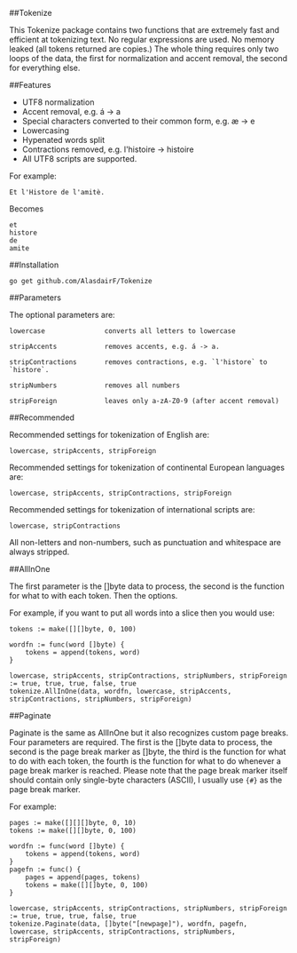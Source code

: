 ##Tokenize

This Tokenize package contains two functions that are extremely fast and efficient at tokenizing text. No regular expressions are used. No memory leaked (all tokens returned are copies.) The whole thing requires only two loops of the data, the first for normalization and accent removal, the second for everything else.

##Features

 * UTF8 normalization
 * Accent removal, e.g. á -> a
 * Special characters converted to their common form, e.g. æ -> e
 * Lowercasing
 * Hypenated words split
 * Contractions removed, e.g. l'histoire -> histoire
 * All UTF8 scripts are supported.

For example:

    Et l'Histore de l'amitè.
	
Becomes

    et
    histore
    de
    amite

##Installation

    go get github.com/AlasdairF/Tokenize

##Parameters

The optional parameters are:

    lowercase				converts all letters to lowercase

    stripAccents			removes accents, e.g. á -> a.

    stripContractions		removes contractions, e.g. `l'histore` to `histore`.

    stripNumbers			removes all numbers

    stripForeign			leaves only a-zA-Z0-9 (after accent removal)

##Recommended

Recommended settings for tokenization of English are:

    lowercase, stripAccents, stripForeign

Recommended settings for tokenization of continental European languages are:

    lowercase, stripAccents, stripContractions, stripForeign

Recommended settings for tokenization of international scripts are:

    lowercase, stripContractions

All non-letters and non-numbers, such as punctuation and whitespace are always stripped.

##AllInOne

The first parameter is the []byte data to process, the second is the function for what to with each token. Then the options.

For example, if you want to put all words into a slice then you would use:

    tokens := make([][]byte, 0, 100)
    
    wordfn := func(word []byte) {
    	tokens = append(tokens, word)
    }
    
    lowercase, stripAccents, stripContractions, stripNumbers, stripForeign := true, true, true, false, true
    tokenize.AllInOne(data, wordfn, lowercase, stripAccents, stripContractions, stripNumbers, stripForeign)

##Paginate

Paginate is the same as AllInOne but it also recognizes custom page breaks. Four parameters are required. The first is the []byte data to process, the second is the page break marker as []byte, the third is the function for what to do with each token, the fourth is the function for what to do whenever a page break marker is reached. Please note that the page break marker itself should contain only single-byte characters (ASCII), I usually use `{#}` as the page break marker.

For example:

    pages := make([][][]byte, 0, 10)
    tokens := make([][]byte, 0, 100)
	
	wordfn := func(word []byte) {
    	tokens = append(tokens, word)
    }
	pagefn := func() {
		pages = append(pages, tokens)
		tokens = make([][]byte, 0, 100)
    }
    
    lowercase, stripAccents, stripContractions, stripNumbers, stripForeign := true, true, true, false, true
    tokenize.Paginate(data, []byte("[newpage]"), wordfn, pagefn, lowercase, stripAccents, stripContractions, stripNumbers, stripForeign)
